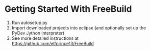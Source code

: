 Getting Started With FreeBuild
==============================

1. Run autosetup.py
2. Import downloaded projects into eclipse (and optionally set up the PyDev Jython interpreter)
3. See more detailed instructions at https://github.com/elfprince13/FreeBuild

